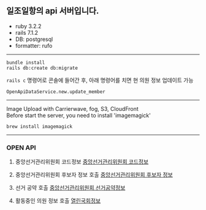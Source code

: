 ## 일조일항의 api 서버입니다.

- ruby 3.2.2
- rails 7.1.2
- DB: postgresql
- formatter: rufo

---

```
bundle install
rails db:create db:migrate
```

`rails c` 명령어로 콘솔에 들어간 후, 아래 명령어를 치면 현 의원 정보 업데이트 가능

```
OpenApiDataService.new.update_member
```

---

Image Upload with Carrierwave, fog, S3, CloudFront  
Before start the server, you need to install 'imagemagick'

```
brew install imagemagick
```

---

### OPEN API

1. 중앙선거관리위원회 코드정보
   [중앙선거관리위원회 코드정보](https://www.data.go.kr/data/15000897/openapi.do)

2. 중앙선거관리위원회 후보자 정보 호출
   [중앙선거관리위원회 후보자 정보](https://www.data.go.kr/tcs/dss/selectApiDataDetailView.do?publicDataPk=15000908)

3. 선거 공약 호출
   [중앙선거관리위원회 선거공약정보](https://www.data.go.kr/data/15040587/openapi.do#tab_layer_detail_function)

4. 활동중인 의원 정보 호출
   [열린국회정보](https://open.assembly.go.kr/portal/data/service/selectAPIServicePage.do/OWSSC6001134T516707#none)
